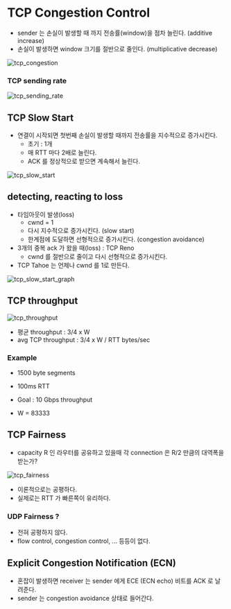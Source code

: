# TCP Congestion Control

* sender 는 손실이 발생할 때 까지 전송률(window)을 점차 늘린다. (additive increase)
* 손실이 발생하면 window 크기를 절반으로 줄인다. (multiplicative decrease)

![tcp_congestion](https://user-images.githubusercontent.com/48989903/138532795-8f8f9d70-556b-4fc4-9d72-653cf9d4edad.png)

### TCP sending rate

![tcp_sending_rate](https://user-images.githubusercontent.com/48989903/138532964-3707593f-1c43-495d-a909-82adc51973aa.png)

## TCP Slow Start

* 연결이 시작되면 첫번째 손실이 발생할 때까지 전송률을 지수적으로 증가시킨다.
  * 초기 : 1개
  * 매 RTT 마다 2배로 늘린다.
  * ACK 를 정상적으로 받으면 계속해서 늘린다.

![tcp_slow_start](https://user-images.githubusercontent.com/48989903/138533168-7b68d421-8a43-4ea5-a73b-6a228ebe4b30.png)

## detecting, reacting to loss

* 타임아웃이 발생(loss)
  * cwnd = 1
  * 다시 지수적으로 증가시킨다. (slow start)
  * 한계점에 도달하면 선형적으로 증가시킨다. (congestion avoidance)
* 3개의 중복 ack 가 왔을 때(loss) : TCP Reno
  * cwnd 를 절반으로 줄이고 다시 선형적으로 증가시킨다.
* TCP Tahoe 는 언제나 cwnd 를 1로 만든다.

![tcp_slow_start_graph](https://user-images.githubusercontent.com/48989903/138533268-380ff7c0-df66-4912-9f84-d6dffd847231.png)

## TCP throughput

![tcp_throughput](https://user-images.githubusercontent.com/48989903/138533572-131722b3-fee3-4bd0-a533-5947634ad628.png)

* 평균 throughput : 3/4 x W
* avg TCP throughput : 3/4 x W / RTT bytes/sec


### Example

* 1500 byte segments
* 100ms RTT
* Goal : 10 Gbps throughput

* W = 83333

## TCP Fairness

* capacity R 인 라우터를 공유하고 있을때 각 connection 은 R/2 만큼의 대역폭을 받는가?

![tcp_fairness](https://user-images.githubusercontent.com/48989903/138534107-2038280e-7c97-429f-8fb9-be80ca8a409e.png)

* 이론적으로는 공평하다.
* 실제로는 RTT 가 빠른쪽이 유리하다.

### UDP Fairness ?

* 전혀 공평하지 않다.
* flow control, congestion control, ... 등등이 없다.

## Explicit Congestion Notification (ECN)

* 혼잡이 발생하면 receiver 는 sender 에게 ECE (ECN echo) 비트를 ACK 로 날려준다.
* sender 는 congestion avoidance 상태로 들어간다.
